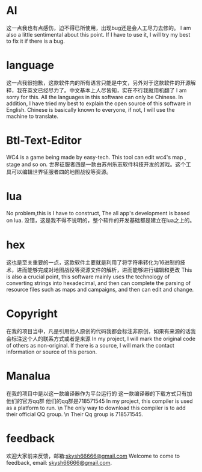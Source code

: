 # AI
这一点我也有点感伤，迫不得已所使用，出现bug还是会人工尽力去修的。
I am also a little sentimental about this point. If I have to use it, I will try my best to fix it if there is a bug.
# language
这一点我很抱歉，这款软件内的所有语言只能是中文，另外对于这款软件的开源解释，我在英文已经尽力了。中文基本上人尽皆知，实在不行我就用机翻了
I am sorry for this. All the languages in this software can only be Chinese. In addition, I have tried my best to explain the open source of this software in English. Chinese is basically known to everyone, if not, I will use the machine to translate.
# Btl-Text-Editor
WC4 is a game being made by easy-tech. This tool can edit wc4's map , stage and so on. 
世界征服者四是一款由苏州乐志软件科技开发的游戏。这个工具可以编辑世界征服者四的地图战役等资源。
# lua
No problem,this is I have to construct, The all app's development is based on lua.
没错，这是我不得不说明的，整个软件的开发基础都是建立在lua之上的。
# hex
这也是至关重要的一点，这款软件主要就是利用了将字符串转化为16进制的技术，进而能够完成对地图战役等资源文件的解析，进而能够进行编辑和更改
This is also a crucial point, this software mainly uses the technology of converting strings into hexadecimal, and then can complete the parsing of resource files such as maps and campaigns, and then can edit and change.
# Copyright
在我的项目当中，凡是引用他人原创的代码我都会标注非原创，如果有来源的话我会标注这个人的联系方式或者是来源
In my project, I will mark the original code of others as non-original. If there is a source, I will mark the contact information or source of this person.
# Manalua
在我的项目中是以这一款编译器作为平台运行的
这一款编译器的下载方式只有加他们的官方qq群
他们的qq群是718571545
In my project, this compiler is used as a platform to run. \n The only way to download this compiler is to add their official QQ group. \n Their Qq group is 718571545.
# feedback
欢迎大家前来反馈，邮箱:skysh66666@gmail.com
Welcome to come to feedback, email: skysh66666@gmail.com.
